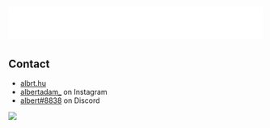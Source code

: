 <h1 align="center">
  <img src="https://raw.githubusercontent.com/skidoodle/skidoodle/63a1ab664ae02907e319aa65805cad36f2e5cca6/gradient.svg" alt="albert" />
</h1>

## Contact
- [albrt.hu](https://albrt.hu)
- [albertadam_](https://instagram.com/albertadam_) on Instagram
- [albert#8838](./) on Discord

![](https://komarev.com/ghpvc/?username=skidoodle&color=blue)
